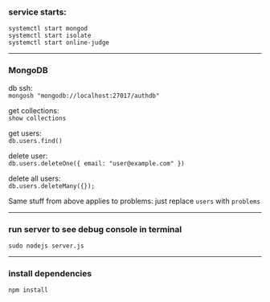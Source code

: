 ### service starts:
```
systemctl start mongod
systemctl start isolate
systemctl start online-judge
```
---
### MongoDB
db ssh:  
`mongosh "mongodb://localhost:27017/authdb"`  

get collections:  
`show collections`  

get users:  
`db.users.find()` 

delete user:  
`db.users.deleteOne({ email: "user@example.com" })`  

delete all users:  
`db.users.deleteMany({});`

Same stuff from above applies to problems: just replace `users` with `problems`

---
### run server to see debug console in terminal
`sudo nodejs server.js`

---
### install dependencies
`npm install`
